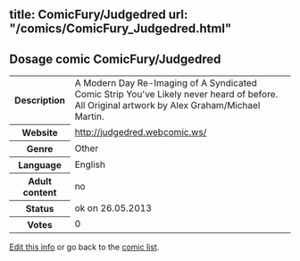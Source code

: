 title: ComicFury/Judgedred
url: "/comics/ComicFury_Judgedred.html"
---
Dosage comic ComicFury/Judgedred
-----------------------------------------

<p id="msg"></p>
<script type="text/javascript">
if (window.location.search === '?edit_info_mail=sent_ok') {
  var elem = document.getElementById("msg");
  elem.innerHTML = 'Edited information sucessfully sent for review, which is usually done daily. Thanks!';
  elem.className = 'ok';
}
</script>
<table class="comicinfo">
<tr>
<th>Description</th><td>A Modern Day Re-Imaging of A Syndicated Comic Strip You've Likely never heard of before. All Original artwork by Alex Graham/Michael Martin.</td>
</tr>
<tr>
<th>Website</th><td><a href="http://judgedred.webcomic.ws/">http://judgedred.webcomic.ws/</a></td>
</tr>
<tr>
<th>Genre</th><td>Other</td>
</tr>
<tr>
<th>Language</th><td>English</td>
</tr>
<tr>
<th>Adult content</th><td>no</td>
</tr>
<tr>
<th>Status</th><td>ok on 26.05.2013</td>
</tr>
<tr>
<th>Votes</th><td>0</td>
</tr>
</table>

[Edit this info](ComicFury_Judgedred_edit.html) or go back to the [comic list](../comic-index.html).
